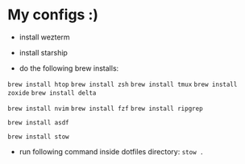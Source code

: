 # My configs :)

- install wezterm
- install starship

- do the following brew installs:

`brew install htop`
`brew install zsh`
`brew install tmux`
`brew install zoxide`
`brew install delta`

`brew install nvim`
`brew install fzf`
`brew install ripgrep`

`brew install asdf`

`brew install stow`

- run following command inside dotfiles directory: `stow .`
